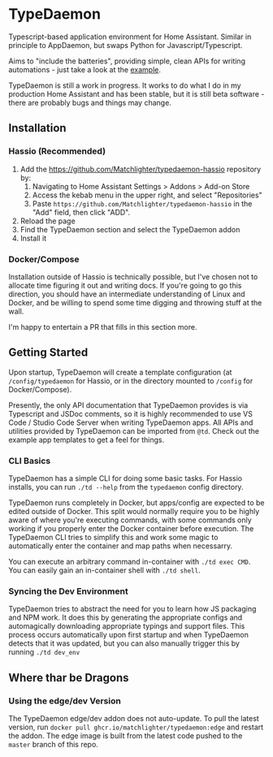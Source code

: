 # TypeDaemon

Typescript-based application environment for Home Assistant. Similar in principle to AppDaemon, but swaps Python for Javascript/Typescript.

Aims to "include the batteries", providing simple, clean APIs for writing automations - just take a look at the [example](skel/applications/full_app/index.ts).

TypeDaemon is still a work in progress. It works to do what I do in my production Home Assistant and has been stable, but it is still beta software - there are probably bugs and things may change.

## Installation

### Hassio (Recommended)
1. Add the https://github.com/Matchlighter/typedaemon-hassio repository by:
    1. Navigating to Home Assistant Settings > Addons > Add-on Store
    2. Access the kebab menu in the upper right, and select "Repositories"
    3. Paste `https://github.com/Matchlighter/typedaemon-hassio` in the "Add" field, then click "ADD".
2. Reload the page
3. Find the TypeDaemon section and select the TypeDaemon addon
4. Install it

### Docker/Compose
Installation outside of Hassio is technically possible, but I've chosen not to allocate time figuring it out and writing docs. If you're going to go this direction, you should have an intermediate understanding of Linux and Docker, and be willing to spend some time digging and throwing stuff at the wall.

I'm happy to entertain a PR that fills in this section more.

## Getting Started

Upon startup, TypeDaemon will create a template configuration (at `/config/typedaemon` for Hassio, or in the directory mounted to `/config` for Docker/Compose).

Presently, the only API documentation that TypeDaemon provides is via Typescript and JSDoc comments, so it is highly recommended to use VS Code / Studio Code Server when writing TypeDaemon apps. All APIs and utilities provided by TypeDaemon can be imported from `@td`. Check out the example app templates to get a feel for things.

### CLI Basics
TypeDaemon has a simple CLI for doing some basic tasks. For Hassio installs, you can run `./td --help` from the `typedaemon` config directory.

TypeDaemon runs completely in Docker, but apps/config are expected to be edited outside of Docker. This split would normally require you to be highly aware of where you're executing commands, with some commands only working if you properly enter the Docker container before execution. The TypeDaemon CLI tries to simplify this and work some magic to automatically enter the container and map paths when necessarry.

You can execute an arbitrary command in-container with `./td exec CMD`. You can easily gain an in-container shell with `./td shell`.

### Syncing the Dev Environment
TypeDaemon tries to abstract the need for you to learn how JS packaging and NPM work. It does this by generating the appropriate configs and automagically downloading appropriate typings and support files. This process occurs automatically upon first startup and when TypeDaemon detects that it was updated, but you can also manually trigger this by running `./td dev_env`

## Where thar be Dragons

### Using the edge/dev Version

The TypeDaemon edge/dev addon does not auto-update. To pull the latest version, run `docker pull ghcr.io/matchlighter/typedaemon:edge` and restart the addon. The edge image is built from the latest code pushed to the `master` branch of this repo.
